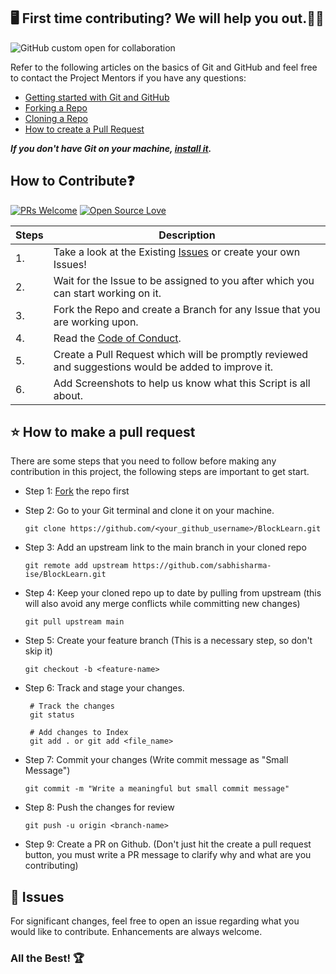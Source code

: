 ## 🖥️ First time contributing? We will help you out.👋🏻

![GitHub custom open for collaboration](https://img.shields.io/badge/Open%20For-Collaboration-brightgreen?style=for-the-badge)

Refer to the following articles on the basics of Git and GitHub and feel free to contact the Project Mentors if you have any questions:

- [Getting started with Git and GitHub](https://docs.github.com/en/free-pro-team@latest/github/getting-started-with-github)
- [Forking a Repo](https://help.github.com/en/github/getting-started-with-github/fork-a-repo)
- [Cloning a Repo](https://help.github.com/en/desktop/contributing-to-projects/creating-a-pull-request)
- [How to create a Pull Request](https://opensource.com/article/19/7/create-pull-request-github)

***If you don't have Git on your machine, [install it](https://help.github.com/articles/set-up-git/).***

##  How to Contribute❓

[![PRs Welcome](https://img.shields.io/badge/PRs-welcome-brightgreen.svg?style=flat-square)](http://makeapullrequest.com)
[![Open Source Love](https://badges.frapsoft.com/os/v1/open-source.png?v=103)](https://github.com/ellerbrock/open-source-badges/)

| Steps | Description |
| --- | --- |
| 1. | Take a look at the Existing [Issues](https://github.com/sabhisharma-ise/BlockLearn/issues) or create your own Issues! |
| 2. | Wait for the Issue to be assigned to you after which you can start working on it. |
| 3. | Fork the Repo and create a Branch for any Issue that you are working upon. |
| 4. | Read the [Code of Conduct](https://github.com/sabhisharma-ise/BlockLearn/blob/main/CODE_OF_CONDUCT.md). |
| 5. | Create a Pull Request which will be promptly reviewed and suggestions would be added to improve it. |
| 6. | Add Screenshots to help us know what this Script is all about. |

## ⭐ How to make a pull request 

There are some steps that you need to follow before making any contribution in this project, the following steps are important to get start.


* Step 1: [Fork](https://github.com/sabhisharma-ise/BlockLearn/fork) the repo first

* Step 2: Go to your Git terminal and clone it on your machine.
    ```
    git clone https://github.com/<your_github_username>/BlockLearn.git
    ```
* Step 3: Add an upstream link to the main branch in your cloned repo
    ```
    git remote add upstream https://github.com/sabhisharma-ise/BlockLearn.git
    ```
* Step 4: Keep your cloned repo up to date by pulling from upstream (this will also avoid any merge conflicts while committing new changes)
    ```
    git pull upstream main
    ```
* Step 5: Create your feature branch (This is a necessary step, so don't skip it)
    ```
    git checkout -b <feature-name>
    ```
* Step 6: Track and stage your changes.
    ```
     # Track the changes
     git status

     # Add changes to Index
     git add . or git add <file_name>
     ```
* Step 7: Commit your changes (Write commit message as "Small Message")
    ```
    git commit -m "Write a meaningful but small commit message"
    ```
* Step 8: Push the changes for review
    ```
    git push -u origin <branch-name>
    ```
* Step 9: Create a PR on Github. (Don't just hit the create a pull request button, you must write a PR message to clarify why and what are you contributing)

## 🐛 Issues
For significant changes, feel free to open an issue regarding what you would like to contribute. Enhancements are always welcome.

### All the Best! 🏆
